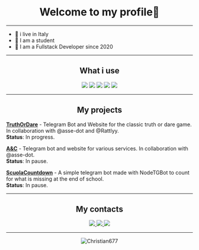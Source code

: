 <h1 align="center">Welcome to my profile👋</h1>

<hr>
  <ul>
  <li> 🏡 i live in Italy </li>
  <li> 🏫 I am a student </li>
  <li>🔭 I am a Fullstack Developer since 2020 </li>
  </ul>
 <hr>

<h2 align="center"> What i use</h2>
<p align="center">
<img src="https://img.shields.io/badge/JavaScript-orange?style=for-the-badge&logo=javascript&logoColor=white" />
<img src="https://img.shields.io/badge/PHP-777BB4?style=for-the-badge&logo=php&logoColor=white" /> 
<img src="https://img.shields.io/badge/Node.js-43853D?style=for-the-badge&logo=node.js&logoColor=white" />
<img src="https://img.shields.io/badge/HTML-d94c0f?style=for-the-badge&logo=html5&logoColor=orange" />
<img src=https://img.shields.io/badge/CSS-0025FF?style=for-the-badge&logo=html5&logoColor=white />
</p>
<hr>
<h2 align='center'>My projects</h2>

[**TruthOrDare**](https://t.me/VeritaGame_Bot) - Telegram Bot and Website for the classic truth or dare game. In collaboration with @asse-dot and @Rattlyy.
<br>**Status**: In progress.

[**A&C**](https://web.telegram.org/k/) - Telegram bot and website for various services. In collaboration with @asse-dot.
<br>**Status**: In pause.

[**ScuolaCountdown**](https://t.me/ScuolaCountdown_bot) - A simple telegram bot made with NodeTGBot to count for what is missing at the end of school.
<br>**Status**: In pause.

<hr>
<h2 align='center'>My contacts</h2>
<p align='center'>
<a href="https://t.me/Christian67">
<img src=https://img.shields.io/badge/Telegram-0033ff?style=for-the-badge&logo=telegram&logoColor=white/>
</a>
<a href='https://stackoverflow.com/users/17805233/christian677'>
<img src=https://img.shields.io/badge/STACKOVERFLOW-fc7703?style=for-the-badge&logo=stackoverflow&logoColor=white />
</a>
<a href='mailto:christiancontactsit@gmail.com'>
<img src=https://img.shields.io/badge/EMAIL-eb3434?style=for-the-badge&logo=gmail&logoColor=white />
</a>
</p>
<hr>
<p align="center"><img src="https://github-readme-stats.vercel.app/api?username=Christian677&show_icons=true&count_private=true&" alt="Christian677" /></p>



